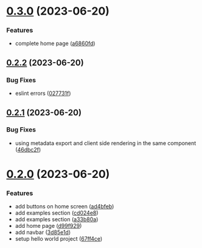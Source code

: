 # [0.3.0](https://github.com/onesoft-sudo/blazescript-web/compare/v0.2.2...v0.3.0) (2023-06-20)


### Features

* complete home page ([a6860fd](https://github.com/onesoft-sudo/blazescript-web/commit/a6860fd437a7528b688ad9702aab3dac5f152a16))



## [0.2.2](https://github.com/onesoft-sudo/blazescript-web/compare/v0.2.1...v0.2.2) (2023-06-20)


### Bug Fixes

* eslint errors ([027731f](https://github.com/onesoft-sudo/blazescript-web/commit/027731f0c50b4e1ca7968eff01c9c88904d305f8))



## [0.2.1](https://github.com/onesoft-sudo/blazescript-web/compare/v0.2.0...v0.2.1) (2023-06-20)


### Bug Fixes

* using metadata export and client side rendering in the same component ([46dbc2f](https://github.com/onesoft-sudo/blazescript-web/commit/46dbc2fa717a54785059db8cde850e351e0d5159))



# [0.2.0](https://github.com/onesoft-sudo/blazescript-web/compare/67ff4ce370a05bcdcb373334a23a7090d74895c9...v0.2.0) (2023-06-20)


### Features

* add buttons on home screen ([ad4bfeb](https://github.com/onesoft-sudo/blazescript-web/commit/ad4bfebb1f27ab76196c44f45a971ddb1192660b))
* add examples section ([cd024e8](https://github.com/onesoft-sudo/blazescript-web/commit/cd024e83db50e00ae7818d0f062f8eac80e5ffc2))
* add examples section ([a33b80a](https://github.com/onesoft-sudo/blazescript-web/commit/a33b80ad1a25a009b6338ebdbfdc809ad1450865))
* add home page ([d99f929](https://github.com/onesoft-sudo/blazescript-web/commit/d99f929e43e1e16d31644da7da7522ccbf57a8d7))
* add navbar ([3d85e1d](https://github.com/onesoft-sudo/blazescript-web/commit/3d85e1dd8972f733e319be9c7408aeed75b674ca))
* setup hello world project ([67ff4ce](https://github.com/onesoft-sudo/blazescript-web/commit/67ff4ce370a05bcdcb373334a23a7090d74895c9))



